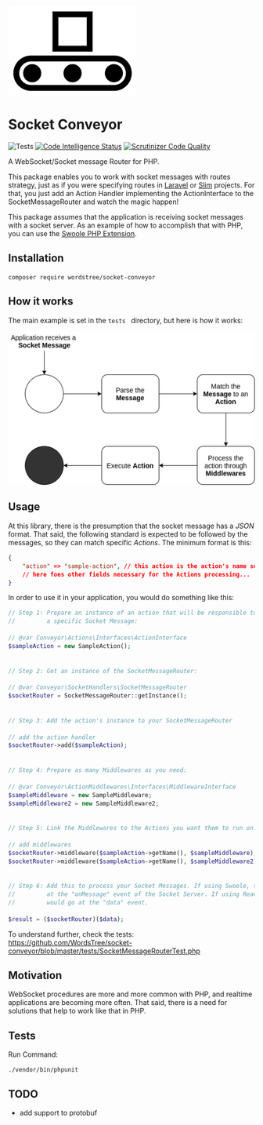 ![Conveyor](./imgs/logo.png)

# Socket Conveyor

![Tests](https://github.com/WordsTree/socket-conveyor/workflows/Tests/badge.svg)
[![Code Intelligence Status](https://scrutinizer-ci.com/g/WordsTree/socket-conveyor/badges/code-intelligence.svg?b=master)](https://scrutinizer-ci.com/code-intelligence)
[![Scrutinizer Code Quality](https://scrutinizer-ci.com/g/WordsTree/socket-conveyor/badges/quality-score.png?b=master)](https://scrutinizer-ci.com/g/WordsTree/socket-conveyor/?branch=master)


A WebSocket/Socket message Router for PHP.

This package enables you to work with socket messages with routes strategy, just as if you were specifying routes in [Laravel](https://laravel.com/) or [Slim](https://www.slimframework.com/) projects. For that, you just add an Action Handler implementing the ActionInterface to the SocketMessageRouter and watch the magic happen!

This package assumes that the application is receiving socket messages with a socket server. As an example of how to accomplish that with PHP, you can use the [Swoole PHP Extension](https://www.swoole.co.uk/).


## Installation


```shell
composer require wordstree/socket-conveyor
```


## How it works



The main example is set in the `tests ` directory, but here is how it works:



![Conveyor Process](./imgs/conveyor-process.png)



## Usage



At this library, there is the presumption that the socket message has a *JSON* format. That said, the following standard is expected to be followed by the messages, so they can match specific *Actions*. The minimum format is this:

```json
{
    "action" => "sample-action", // this action is the action's name served by ActionInterface::getName()
    // here foes other fields necessary for the Actions processing...
}
```



In order to use it in your application, you would do something like this:

```php
// Step 1: Prepare an instance of an action that will be responsible to handle
//         a specific Socket Message:

// @var Conveyor\Actions\Interfaces\ActionInterface
$sampleAction = new SampleAction();


// Step 2: Get an instance of the SocketMessageRouter:

// @var Conveyor\SocketHandlers\SocketMessageRouter
$socketRouter = SocketMessageRouter::getInstance();


// Step 3: Add the action's instance to your SocketMessageRouter

// add the action handler
$socketRouter->add($sampleAction);


// Step 4: Prepare as many Middlewares as you need:

// @var Conveyor\ActionMiddlewares\Interfaces\MiddlewareInterface
$sampleMiddleware = new SampleMiddleware;
$sampleMiddleware2 = new SampleMiddleware2;


// Step 5: Link the Middlewares to the Actions you want them to run on.

// add middlewares
$socketRouter->middleware($sampleAction->getName(), $sampleMiddleware);
$socketRouter->middleware($sampleAction->getName(), $sampleMiddleware2);


// Step 6: Add this to process your Socket Messages. If using Swoole, this would go
//         at the "onMessage" event of the Socket Server. If using ReactPHP, this 
//         would go at the "data" event.

$result = ($socketRouter)($data);
```

To understand further, check the tests: https://github.com/WordsTree/socket-conveyor/blob/master/tests/SocketMessageRouterTest.php




## Motivation



WebSocket procedures are more and more common with PHP, and realtime applications are becoming more often. That said, there is a need for solutions that help to work like that in PHP.



## Tests

Run Command:

```shell
./vendor/bin/phpunit
```



## TODO

- add support to protobuf
